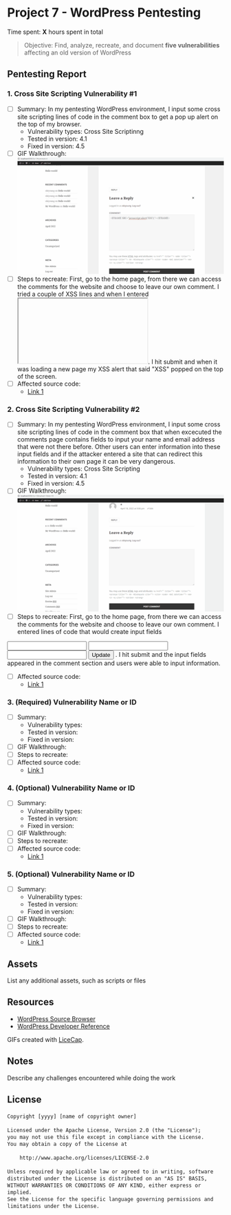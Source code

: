 # Project 7 - WordPress Pentesting

Time spent: **X** hours spent in total

> Objective: Find, analyze, recreate, and document **five vulnerabilities** affecting an old version of WordPress

## Pentesting Report

### 1. Cross Site Scripting Vulnerability #1
  - [ ] Summary: In my pentesting WordPress environment, I input some cross site scripting lines of code in the comment box to get a pop up alert on the top of my browser.
    - Vulnerability types: Cross Site Scriptinng 
    - Tested in version: 4.1
    - Fixed in version: 4.5
  - [ ] GIF Walkthrough: <img src="xss.java.wp.gif" alt="XSS Vulnerability #1">
  - [ ] Steps to recreate: First, go to the home page, from there we can access the comments for the website and choose to leave our own comment. 
I tried a couple of XSS lines and when I entered <IFRAME SRC="javascript:alert('XSS');"></IFRAME>.
I hit submit and when it was loading a new page my XSS alert that said "XSS" popped on the top of the screen.
  - [ ] Affected source code:
    - [Link 1](https://core.trac.wordpress.org/browser/tags/version/src/source_file.php)
### 2. Cross Site Scripting Vulnerability #2
  - [ ] Summary: In my pentesting WordPress environment, I input some cross site scripting lines of code in the comment box that when excecuted the comments page contains fields to input your name and email address that were not there before. Other users can enter information into these input fields and if the attacker entered a site that can redirect this information to their own page it can be very dangerous.
    - Vulnerability types: Cross Site Scripting
    - Tested in version: 4.1 
    - Fixed in version: 4.5 
  - [ ] GIF Walkthrough: <img src="xss.wp2.gif" alt="XSS Vulnerability #2">
  - [ ] Steps to recreate: First, go to the home page, from there we can access the comments for the website and choose to leave our own comment. 
I entered lines of code that would create input fields <form action="/url/profile.php" method="post">
<input type="text" name="firstname"/>
<input type="text" name="lastname"/>
<br/>
<input type="text" name="email"/>
<input type="submit" name="submit" value="Update"/>
</form>. I hit submit and the input fields appeared in the comment section and users were able to input information.

  - [ ] Affected source code:
    - [Link 1](https://core.trac.wordpress.org/browser/tags/version/src/source_file.php)
### 3. (Required) Vulnerability Name or ID
  - [ ] Summary: 
    - Vulnerability types:
    - Tested in version:
    - Fixed in version: 
  - [ ] GIF Walkthrough: 
  - [ ] Steps to recreate: 
  - [ ] Affected source code:
    - [Link 1](https://core.trac.wordpress.org/browser/tags/version/src/source_file.php)
### 4. (Optional) Vulnerability Name or ID
  - [ ] Summary: 
    - Vulnerability types:
    - Tested in version:
    - Fixed in version: 
  - [ ] GIF Walkthrough: 
  - [ ] Steps to recreate: 
  - [ ] Affected source code:
    - [Link 1](https://core.trac.wordpress.org/browser/tags/version/src/source_file.php)
### 5. (Optional) Vulnerability Name or ID
  - [ ] Summary: 
    - Vulnerability types:
    - Tested in version:
    - Fixed in version: 
  - [ ] GIF Walkthrough: 
  - [ ] Steps to recreate: 
  - [ ] Affected source code:
    - [Link 1](https://core.trac.wordpress.org/browser/tags/version/src/source_file.php) 

## Assets

List any additional assets, such as scripts or files

## Resources

- [WordPress Source Browser](https://core.trac.wordpress.org/browser/)
- [WordPress Developer Reference](https://developer.wordpress.org/reference/)

GIFs created with [LiceCap](http://www.cockos.com/licecap/).

## Notes

Describe any challenges encountered while doing the work

## License

    Copyright [yyyy] [name of copyright owner]

    Licensed under the Apache License, Version 2.0 (the "License");
    you may not use this file except in compliance with the License.
    You may obtain a copy of the License at

        http://www.apache.org/licenses/LICENSE-2.0

    Unless required by applicable law or agreed to in writing, software
    distributed under the License is distributed on an "AS IS" BASIS,
    WITHOUT WARRANTIES OR CONDITIONS OF ANY KIND, either express or implied.
    See the License for the specific language governing permissions and
    limitations under the License.
